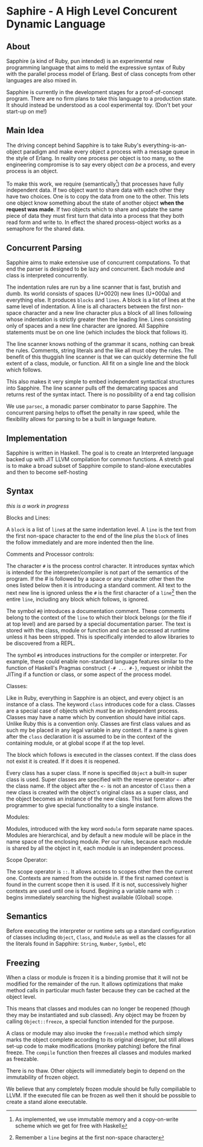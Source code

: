 # Saphire - A High Level Concurent Dynamic Language

## About
Sapphire (a kind of Ruby, pun intended) is an experimental new programming
language that aims to meld the expressive syntax of Ruby with the parallel
process model of Erlang.  Best of class concepts from other languages are also
mixed in.

Sapphire is currently in the development stages for a proof-of-concept program.
There are no firm plans to take this language to a production state. It should
instead be understood as a cool experimental toy. (Don't bet your start-up on
me!)

## Main Idea

The driving concept behind Sapphire is to take Ruby's everything-is-an-object
paradigm and make every object a process with a message queue in the style of
Erlang. In reality one process per object is too many, so the engineering
compromise is to say every object *can be* a process, and every process is an
object.

To make this work, we require (semantically[^practice]) that processes have 
fully independent data. If two object want to share data with each other they
have two choices. One is to copy the data from one to the other.  This lets one
object know something about the state of another object **when the request was
made**. If two objects which to share and update the same piece of data they
must first turn that data into a process that they both read form and write to.
In effect the shared process-object works as a semaphore for the shared data.

## Concurrent Parsing

Sapphire aims to make extensive use of concurrent computations.  To that end 
the parser is designed to be lazy and concurrent.  Each module and class is 
interpreted concurrently. 

The indentation rules are run by a line scanner that is fast, brutish and dumb.
Its world consists of spaces (U+0020) new lines (U+000a) and everything else.
It produces `blocks` and `lines`.  A block is a list of lines at the same level
of indentation. A line is all characters between the first non-space character
and a new line character plus a block of all lines following whose indentation
is strictly greater then the leading line. Lines consisting only of spaces and
a new line character are ignored. All Sapphire statements must be on one line
(which includes the block that follows it).

The line scanner knows nothing of the grammar it scans, nothing can break the
rules. Comments, string literals and the like all must obey the rules. The 
benefit of this thuggish line scanner is that we can quickly determine the full
extent of a class, module, or function.  All fit on a single line and the block
which follows.

This also makes it very simple to embed independent syntactical structures into
Sapphire. The line scanner pulls off the demarcating spaces and returns rest of
the syntax intact. There is no possibility of a end tag collision

We use `parsec`, a monadic parser combinator to parse Sapphire. The concurrent
parsing helps to offset the penalty in raw speed, while the flexibility allows
for parsing to be a built in language feature.

## Implementation

Sapphire is written in Haskell.  The goal is to create an Interpreted language
backed up with JIT LLVM compilation for common functions.  A stretch goal is to
make a broad subset of Sapphire compile to stand-alone executables and then to
become self-hosting

## Syntax

*this is a work in progress*

Blocks and Lines:

A `block` is a list of `line`s at the same indentation level. A `line` is the text
from the first non-space character to the end of the line *plus* the `block` of
lines the follow immediately and are more indented then the line.

Comments and Processor controls:

The character `#` is the process control character. It introduces syntax which
is intended for the interpreter/compiler is not part of the semantics of the
program. If the # is followed by a space or any character other then the ones
listed below then it is introducing a standard comment. All text to the next
new line is ignored unless the `#` is the first character of a `line`[^line]
then the entire `line`, including any block which follows, is ignored.

The symbol `#@` introduces a documentation comment. These comments belong to
the context of the `line` to which their block belongs (or the file if at top
level) and are parsed by a special documentation parser.  The text is stored
with the class, module or function and can be accessed at runtime unless it
has been stripped.  This is specifically intended to allow libraries to be
discovered from a REPL.

The symbol `#$` introduces instructions for the compiler or interpreter. For
example, these could enable non-standard language features similar to the
function of Haskell's Pragmas construct `{-# ... #-}`, request or inhibit the
JITing if a function or class, or some aspect of the process model.

Classes:

Like in Ruby, everything in Sapphire is an object, and every object is an
instance of a class.  The keyword `class` introduces code for a class.  Classes
are a special case of objects which *must* be an independent process. Classes
may have a name which by convention should have initial caps. Unlike Ruby this
is a convention only.  Classes are first class values and as such my be placed
in any legal variable in any context. If a name is given after the `class`
declaration it is assumed to be in the context of the containing module, or at
global scope if at the top level.

The block which follows is executed in the classes context. If the class does
not exist it is created. If it does it is reopened.

Every class has a super class.  If none is specified `Object` a built-in super
class is used. Super classes are specified with the reserve operator `<-` after
the class name. If the object after the `<-` is not an ancestor of `Class` then
a new class is created with the object's original class as a super class, and
the object becomes an instance of the new class. This last form allows the
programmer to give special functionality to a single instance.

Modules:

Modules, introduced with the key word `module` form separate name spaces. 
Modules are hierarchical, and by default a new module will be place in the
name space of the enclosing module.  Per our rules, because each module is
shared by all the object in it, each module is an independent process.

Scope Operator:

The scope operator is `::`.  It allows access to scopes other then the current
one. Contexts are named from the outside in. If the first named context is
found in the current scope then it is used.  If it is not, successively higher
contexts are used until one is found.  Begining a variable name with `::` 
begins immediately searching the highest available (Global) scope.

## Semantics

Before executing the interpreter or runtime sets up a standard configuration of
classes including `Object`, `Class`, and `Module` as well as the classes for
all the literals found in Sapphire: `String`, `Number`, `Symbol`, etc

## Freezing

When a class or module is frozen it is a binding promise that it will not be
modified for the remainder of the run. It allows optimizations that make
method calls in particular much faster because they can be cached at the
object level.

This means that classes and modules can no longer be reopened (though they may
be instantiated and sub classed).  Any object may be frozen by calling 
`Object::freeze`, a special function intended for the purpose.

A class or module may also invoke the `freezable` method which simply marks the
object complete according to its original designer, but still allows set-up
code to make modifications (monkey patching) before the final freeze. The 
`compile` function then freezes all classes and modules marked as freezable.

There is no thaw.  Other objects will immediately begin to depend on the
immutability of frozen object.

We believe that any completely frozen module should be fully compiliable to
LLVM. If the executed file can be frozen as well then it should be possible
to create a stand alone executable.

[^practice]: As implemented, we use immutable memory and a copy-on-write scheme
which we get for free with Haskell

[^line]: Remember a `line` begins at the first non-space character

